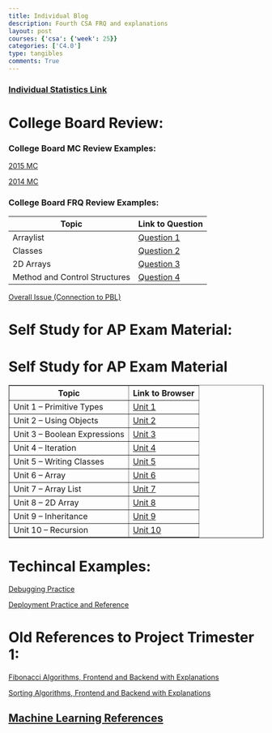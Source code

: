 ```yaml
---
title: Individual Blog
description: Fourth CSA FRQ and explanations
layout: post
courses: {'csa': {'week': 25}}
categories: ['C4.0']
type: tangibles
comments: True
---
```


### [Individual Statistics Link](https://github.com/Pitsco)

# College Board Review:
### College Board MC Review Examples:
[2015 MC](https://pitsco.github.io/personal//c4.0/2023/12/22/CB-2015-quiz-notes.html)

[2014 MC](https://pitsco.github.io/personal/c4.0/2023/11/05/CollegeBoard-Practice-Test.html)

### College Board FRQ Review Examples:
<table>
  <thead>
    <tr>
      <th>Topic</th>
      <th>Link to Question</th>
    </tr>
  </thead>
  <tbody>
    <tr>
      <td>Arraylist</td>
      <td><a href="https://pitsco.github.io/personal/c4.0/2024/02/19/CSA-FRQ-Q1.html">Question 1</a></td>
    </tr>
    <tr>
      <td>Classes</td>
      <td><a href="https://pitsco.github.io/personal/c4.0/2024/02/23/CSA-FRQ-Q2.html">Question 2</a></td>
    </tr>
    <tr>
      <td>2D Arrays</td>
      <td><a href="https://pitsco.github.io/personal/c4.0/2024/02/24/CSA-FRQ-Q3.html">Question 3</a></td>
    </tr>
    <tr>
      <td>Method and Control Structures</td>
      <td><a href="https://pitsco.github.io/personal/c4.0/2024/02/25/CSA-FRQ-Q4.html">Question 4</a></td>
    </tr>
  </tbody>
</table>


[Overall Issue (Connection to PBL)](https://github.com/Pitsco/personal/issues/6)

# Self Study for AP Exam Material:
<!DOCTYPE html>
<html lang="en">
<head>
    <meta charset="UTF-8">
    <meta name="viewport" content="width=device-width, initial-scale=1.0">
    <title>AP Exam Self Study Material</title>
</head>
<body>
    <h1>Self Study for AP Exam Material</h1>
    <table border="1">
        <thead>
            <tr>
                <th>Topic</th>
                <th>Link to Browser</th>
            </tr>
        </thead>
        <tbody>
            <tr>
                <td>Unit 1 – Primitive Types</td>
                <td><a href="https://pitsco.github.io/personal/c4.0/2024/04/21/Unit-1-Study.html">Unit 1</a></td>
            </tr>
            <tr>
                <td>Unit 2 – Using Objects</td>
                <td><a href="https://pitsco.github.io/personal/c4.0/2024/04/21/Unit-1-Study.html">Unit 2</a></td>
            </tr>
            <tr>
                <td>Unit 3 – Boolean Expressions</td>
                <td><a href="https://pitsco.github.io/personal/c4.0/2024/04/21/Unit-1-Study.html">Unit 3</a></td>
            </tr>
            <tr>
                <td>Unit 4 – Iteration</td>
                <td><a href="https://pitsco.github.io/personal/c4.0/2024/04/21/Unit-1-Study.html">Unit 4</a></td>
            </tr>
            <tr>
                <td>Unit 5 – Writing Classes</td>
                <td><a href="https://pitsco.github.io/personal/c4.0/2024/04/21/Unit-1-Study.html">Unit 5</a></td>
            </tr>
            <tr>
                <td>Unit 6 – Array</td>
                <td><a href="https://pitsco.github.io/personal/c4.0/2024/04/21/Unit-1-Study.html">Unit 6</a></td>
            </tr>
            <tr>
                <td>Unit 7 – Array List</td>
                <td><a href="https://pitsco.github.io/personal/c4.0/2024/04/21/Unit-1-Study.html">Unit 7</a></td>
            </tr>
            <tr>
                <td>Unit 8 – 2D Array</td>
                <td><a href="https://pitsco.github.io/personal/c4.0/2024/04/21/Unit-1-Study.html">Unit 8</a></td>
            </tr>
            <tr>
                <td>Unit 9 – Inheritance</td>
                <td><a href="https://pitsco.github.io/personal/c4.0/2024/04/21/Unit-1-Study.html">Unit 9</a></td>
            </tr>
            <tr>
                <td>Unit 10 – Recursion</td>
                <td><a href="https://pitsco.github.io/personal/c4.0/2024/04/21/Unit-1-Study.html">Unit 10</a></td>
            </tr>
        </tbody>
    </table>
</body>
</html>

# Techincal Examples:
[Debugging Practice](https://github.com/Pitsco/personal/issues/7)



[Deployment Practice and Reference](https://github.com/Pitsco/personal/issues/5)

# Old References to Project Trimester 1: 
[Fibonacci Algorithms, Frontend and Backend with Explanations](https://pitsco.github.io/personal/2023/12/10/Fibonacci_Algorithm_Blog.html)

[Sorting Algorithms, Frontend and Backend with Explanations](https://pitsco.github.io/personal/2023/12/10/Sorting-Algorithm-Blog.html)

## [Machine Learning References](https://github.com/Pitsco/personal/issues/8)
